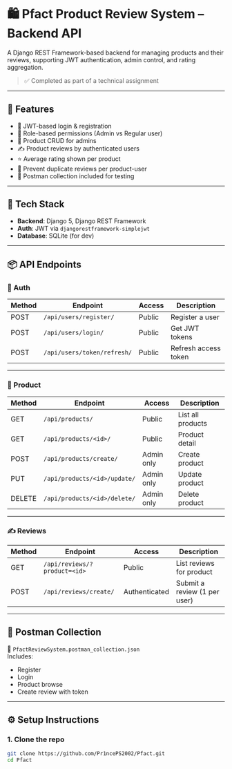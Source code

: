 # 🛍️ Pfact Product Review System – Backend API

A Django REST Framework-based backend for managing products and their reviews, supporting JWT authentication, admin control, and rating aggregation.

> ✅ Completed as part of a technical assignment

---

## 🚀 Features

- 🔐 JWT-based login & registration
- 👥 Role-based permissions (Admin vs Regular user)
- 🛒 Product CRUD for admins
- ✍️ Product reviews by authenticated users
- ⭐ Average rating shown per product
- 🚫 Prevent duplicate reviews per product-user
- 🧪 Postman collection included for testing

---

## 🧱 Tech Stack

- **Backend**: Django 5, Django REST Framework
- **Auth**: JWT via `djangorestframework-simplejwt`
- **Database**: SQLite (for dev)

---

## 📦 API Endpoints

### 🔐 Auth

| Method | Endpoint                     | Access       | Description              |
|--------|------------------------------|--------------|--------------------------|
| POST   | `/api/users/register/`       | Public       | Register a user          |
| POST   | `/api/users/login/`          | Public       | Get JWT tokens           |
| POST   | `/api/users/token/refresh/`  | Public       | Refresh access token     |

---

### 🛒 Product

| Method | Endpoint                           | Access        | Description             |
|--------|------------------------------------|---------------|-------------------------|
| GET    | `/api/products/`                   | Public        | List all products       |
| GET    | `/api/products/<id>/`              | Public        | Product detail          |
| POST   | `/api/products/create/`            | Admin only    | Create product          |
| PUT    | `/api/products/<id>/update/`       | Admin only    | Update product          |
| DELETE | `/api/products/<id>/delete/`       | Admin only    | Delete product          |

---

### ✍️ Reviews

| Method | Endpoint                        | Access        | Description                     |
|--------|----------------------------------|---------------|---------------------------------|
| GET    | `/api/reviews/?product=<id>`    | Public        | List reviews for product        |
| POST   | `/api/reviews/create/`          | Authenticated | Submit a review (1 per user)    |

---

## 🧪 Postman Collection

📁 `PfactReviewSystem.postman_collection.json`  
Includes:
- Register
- Login
- Product browse
- Create review with token

---

## ⚙️ Setup Instructions

### 1. Clone the repo

```bash
git clone https://github.com/Pr1ncePS2002/Pfact.git
cd Pfact
